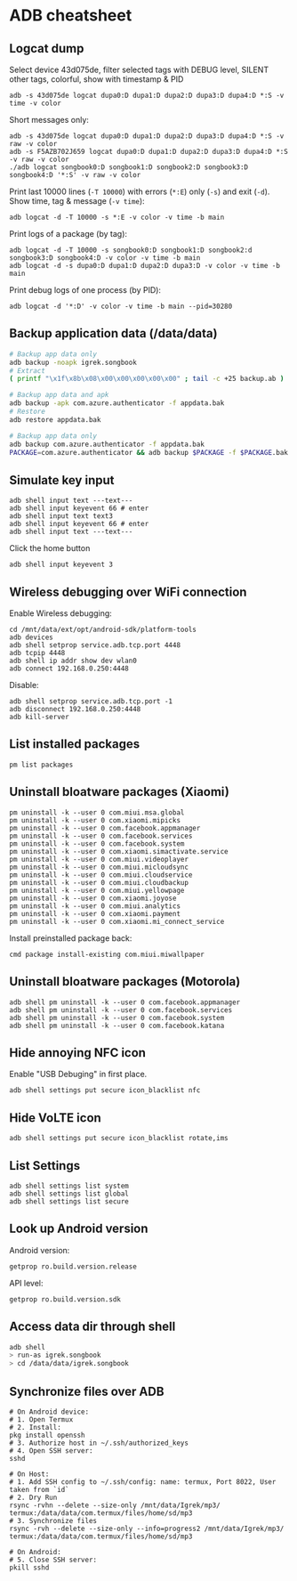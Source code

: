# ADB cheatsheet
## Logcat dump
Select device 43d075de, filter selected tags with DEBUG level, SILENT other tags, colorful, show with timestamp & PID
```
adb -s 43d075de logcat dupa0:D dupa1:D dupa2:D dupa3:D dupa4:D *:S -v time -v color
```
Short messages only:
```
adb -s 43d075de logcat dupa0:D dupa1:D dupa2:D dupa3:D dupa4:D *:S -v raw -v color
adb -s F5AZB702J659 logcat dupa0:D dupa1:D dupa2:D dupa3:D dupa4:D *:S -v raw -v color
./adb logcat songbook0:D songbook1:D songbook2:D songbook3:D songbook4:D '*:S' -v raw -v color
```

Print last 10000 lines (`-T 10000`) with errors (`*:E`) only (`-s`) and exit (`-d`). Show time, tag & message (`-v time`):
```
adb logcat -d -T 10000 -s *:E -v color -v time -b main
```

Print logs of a package (by tag):
```
adb logcat -d -T 10000 -s songbook0:D songbook1:D songbook2:d songbook3:D songbook4:D -v color -v time -b main
adb logcat -d -s dupa0:D dupa1:D dupa2:D dupa3:D -v color -v time -b main
```

Print debug logs of one process (by PID):
```
adb logcat -d '*:D' -v color -v time -b main --pid=30280
```

## Backup application data (/data/data)
```bash
# Backup app data only
adb backup -noapk igrek.songbook
# Extract
( printf "\x1f\x8b\x08\x00\x00\x00\x00\x00" ; tail -c +25 backup.ab ) |  tar xfvz -

# Backup app data and apk
adb backup -apk com.azure.authenticator -f appdata.bak
# Restore
adb restore appdata.bak

# Backup app data only
adb backup com.azure.authenticator -f appdata.bak
PACKAGE=com.azure.authenticator && adb backup $PACKAGE -f $PACKAGE.bak
```

## Simulate key input
```
adb shell input text ---text---
adb shell input keyevent 66 # enter
adb shell input text text3
adb shell input keyevent 66 # enter
adb shell input text ---text---
```

Click the home button
```
adb shell input keyevent 3
```

## Wireless debugging over WiFi connection
Enable Wireless debugging:
```
cd /mnt/data/ext/opt/android-sdk/platform-tools
adb devices
adb shell setprop service.adb.tcp.port 4448
adb tcpip 4448
adb shell ip addr show dev wlan0
adb connect 192.168.0.250:4448
```
Disable:
```
adb shell setprop service.adb.tcp.port -1
adb disconnect 192.168.0.250:4448
adb kill-server
```

## List installed packages
```
pm list packages
```

## Uninstall bloatware packages (Xiaomi)
```
pm uninstall -k --user 0 com.miui.msa.global
pm uninstall -k --user 0 com.xiaomi.mipicks
pm uninstall -k --user 0 com.facebook.appmanager
pm uninstall -k --user 0 com.facebook.services
pm uninstall -k --user 0 com.facebook.system
pm uninstall -k --user 0 com.xiaomi.simactivate.service
pm uninstall -k --user 0 com.miui.videoplayer
pm uninstall -k --user 0 com.miui.micloudsync
pm uninstall -k --user 0 com.miui.cloudservice
pm uninstall -k --user 0 com.miui.cloudbackup
pm uninstall -k --user 0 com.miui.yellowpage
pm uninstall -k --user 0 com.xiaomi.joyose
pm uninstall -k --user 0 com.miui.analytics
pm uninstall -k --user 0 com.xiaomi.payment
pm uninstall -k --user 0 com.xiaomi.mi_connect_service
```

Install preinstalled package back:
```
cmd package install-existing com.miui.miwallpaper
```

## Uninstall bloatware packages (Motorola)
```
adb shell pm uninstall -k --user 0 com.facebook.appmanager
adb shell pm uninstall -k --user 0 com.facebook.services
adb shell pm uninstall -k --user 0 com.facebook.system
adb shell pm uninstall -k --user 0 com.facebook.katana
```

## Hide annoying NFC icon
Enable "USB Debuging" in first place.
```
adb shell settings put secure icon_blacklist nfc
```

## Hide VoLTE icon
```
adb shell settings put secure icon_blacklist rotate,ims
```

## List Settings
```
adb shell settings list system
adb shell settings list global
adb shell settings list secure
```

## Look up Android version
Android version:
```
getprop ro.build.version.release
```
API level:
```
getprop ro.build.version.sdk
```

## Access data dir through shell
```sh
adb shell
> run-as igrek.songbook
> cd /data/data/igrek.songbook
```

## Synchronize files over ADB
```shell
# On Android device:
# 1. Open Termux
# 2. Install:
pkg install openssh
# 3. Authorize host in ~/.ssh/authorized_keys
# 4. Open SSH server:
sshd

# On Host:
# 1. Add SSH config to ~/.ssh/config: name: termux, Port 8022, User taken from `id`
# 2. Dry Run
rsync -rvhn --delete --size-only /mnt/data/Igrek/mp3/ termux:/data/data/com.termux/files/home/sd/mp3
# 3. Synchronize files
rsync -rvh --delete --size-only --info=progress2 /mnt/data/Igrek/mp3/ termux:/data/data/com.termux/files/home/sd/mp3

# On Android:
# 5. Close SSH server:
pkill sshd
```
